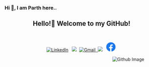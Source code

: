 ###  Hi 👋, I am Parth here..



   <div align="center">
     <h2>Hello!👋 Welcome to my GitHub!</h2></br>
   </div>

<p align="center">
<!--<a href="https://twitter.com/s_oumyadip"><img height="30" src="https://raw.githubusercontent.com/soumyadip007/soumyadip007/master/img/social/t.jpg"></a>&nbsp;&nbsp;-->
<a href="https://www.linkedin.com/in/apurba-kumar-pramanik/"><img height="30" src="https://img.shields.io/badge/linkedin%20-%230077B5.svg?&style=for-the-badge&logo=linkedin&logoColor=white" alt="LinkedIn"></a>&nbsp;&nbsp;
<!--<a href="http://bit.ly/println-traffic-github"><img height="30" src="https://raw.githubusercontent.com/soumyadip007/soumyadip007/master/img/social/Yt.png"></a>&nbsp;&nbsp;-->
<a href="https://www.instagram.com/apurbas_clickz/"><img height="30" src="https://www.freepnglogos.com/uploads/download-instagram-png-logo-20.png"></a>&nbsp;
<a href="mailto:apurbakumar.note@gmail.com"><img height="30" alt="Gmail" src="https://www.freepnglogos.com/uploads/logo-gmail-png/logo-gmail-png-gmail-icon-download-png-and-vector-1.png" />&nbsp;
<a href="https://uakp98.github.io/apurba_resume/"><img height="30" src="https://www.freepnglogos.com/uploads/logo-website-png/logo-website-website-logo-png-transparent-background-background-15.png"></a>&nbsp;&nbsp;
<a href="https://www.facebook.com/apurba.pramanik.54/"><img height="30" src="https://raw.githubusercontent.com/uakp98/uakp98/master/img/social/Fb-logo.png"></a>&nbsp;

</p>


   
   <img width="30%" align="right" alt="Github Image" src="https://img.freepik.com/free-vector/programming-concept-illustration_114360-1351.jpg?         w=826&t=st=1663649634~exp=1663650234~hmac=9821f831ff42d2790cc942e3ef6194a385d3af18a75736d632d62d845cef38c1/">
   

<!--<div align="center">

<a  href="https://www.youtube.com/channel/UC9lHcqq-TOWCW_ee6fVwhrg" target="_blank"><img alt="YouTube" src="https://img.shields.io/badge/Youtube-%23FF0000.svg?style=for-the-badge&logo=YouTube&logoColor=white" /></a>
<a  href="https://www.linkedin.com/in/rohan-k-2502/" target="_blank"><img alt="LinkedIn" src="https://img.shields.io/badge/linkedin%20-%230077B5.svg?&style=for-the-badge&logo=linkedin&logoColor=white" /></a>
<a href="https://twitter.com/rohan_2502" target="_blank"><img src="https://img.shields.io/badge/twitter-%2300acee.svg?&style=for-the-badge&logo=twitter&logoColor=white&alt=twitter" /></a>
<a href="mailto:rohank2502@gmail.com"><img  alt="Gmail" src="https://i.pinimg.com/originals/dc/eb/d4/dcebd4ff4d70c47a3d8825be3c768f40.png" /><a href="https://www.facebook.com/rohan.kulkarni.2520/" target="_blank">
<img alt="Facebook" src="https://img.shields.io/badge/Facebook%20-%231877F2.svg?&style=for-the-badge&logo=Facebook&logoColor=white" />
<a  href="https://t.me/rohankulkarnichannel"><img alt=" Telegram" src="https://img.shields.io/badge/Telegram-2CA5E0?style=for-the-badge&logo=telegram&logoColor=white"></a>

</div>  -->
 
